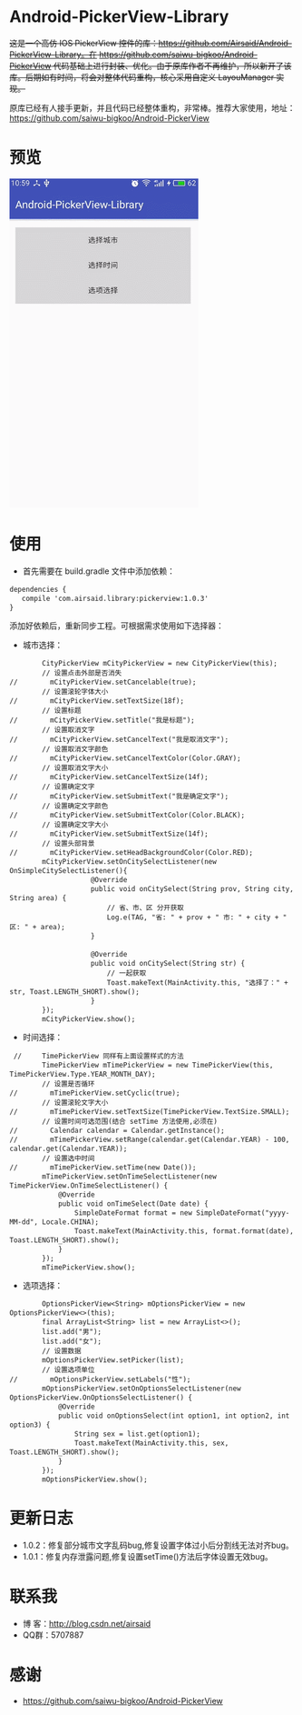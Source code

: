 # Android-PickerView-Library
~~这是一个高仿 IOS PickerView 控件的库：https://github.com/Airsaid/Android-PickerView-Library。在 https://github.com/saiwu-bigkoo/Android-PickerView 代码基础上进行封装、优化。由于原库作者不再维护，所以新开了该库。后期如有时间，将会对整体代码重构，核心采用自定义 LayouManager 实现。~~

原库已经有人接手更新，并且代码已经整体重构，非常棒。推荐大家使用，地址：https://github.com/saiwu-bigkoo/Android-PickerView

# 预览
![](https://github.com/Airsaid/Android-PickerView-Library/blob/master/gif/pickerview.gif)

# 使用
* 首先需要在 build.gradle 文件中添加依赖：
```
dependencies {
   compile 'com.airsaid.library:pickerview:1.0.3'
}
```

添加好依赖后，重新同步工程。可根据需求使用如下选择器：

* 城市选择：
```
        CityPickerView mCityPickerView = new CityPickerView(this);
        // 设置点击外部是否消失
//        mCityPickerView.setCancelable(true);
        // 设置滚轮字体大小
//        mCityPickerView.setTextSize(18f);
        // 设置标题
//        mCityPickerView.setTitle("我是标题");
        // 设置取消文字
//        mCityPickerView.setCancelText("我是取消文字");
        // 设置取消文字颜色
//        mCityPickerView.setCancelTextColor(Color.GRAY);
        // 设置取消文字大小
//        mCityPickerView.setCancelTextSize(14f);
        // 设置确定文字
//        mCityPickerView.setSubmitText("我是确定文字");
        // 设置确定文字颜色
//        mCityPickerView.setSubmitTextColor(Color.BLACK);
        // 设置确定文字大小
//        mCityPickerView.setSubmitTextSize(14f);
        // 设置头部背景
//        mCityPickerView.setHeadBackgroundColor(Color.RED);
        mCityPickerView.setOnCitySelectListener(new OnSimpleCitySelectListener(){
                    @Override
                    public void onCitySelect(String prov, String city, String area) {
                        // 省、市、区 分开获取
                        Log.e(TAG, "省: " + prov + " 市: " + city + " 区: " + area);
                    }

                    @Override
                    public void onCitySelect(String str) {
                        // 一起获取
                        Toast.makeText(MainActivity.this, "选择了：" + str, Toast.LENGTH_SHORT).show();
                    }
        });
        mCityPickerView.show();
```
* 时间选择：
```
 //     TimePickerView 同样有上面设置样式的方法
        TimePickerView mTimePickerView = new TimePickerView(this, TimePickerView.Type.YEAR_MONTH_DAY);
        // 设置是否循环
//        mTimePickerView.setCyclic(true);
        // 设置滚轮文字大小
//        mTimePickerView.setTextSize(TimePickerView.TextSize.SMALL);
        // 设置时间可选范围(结合 setTime 方法使用,必须在)
//        Calendar calendar = Calendar.getInstance();
//        mTimePickerView.setRange(calendar.get(Calendar.YEAR) - 100, calendar.get(Calendar.YEAR));
        // 设置选中时间
//        mTimePickerView.setTime(new Date());
        mTimePickerView.setOnTimeSelectListener(new TimePickerView.OnTimeSelectListener() {
            @Override
            public void onTimeSelect(Date date) {
                SimpleDateFormat format = new SimpleDateFormat("yyyy-MM-dd", Locale.CHINA);
                Toast.makeText(MainActivity.this, format.format(date), Toast.LENGTH_SHORT).show();
            }
        });
        mTimePickerView.show();
```
* 选项选择：
```
        OptionsPickerView<String> mOptionsPickerView = new OptionsPickerView<>(this);
        final ArrayList<String> list = new ArrayList<>();
        list.add("男");
        list.add("女");
        // 设置数据
        mOptionsPickerView.setPicker(list);
        // 设置选项单位
//        mOptionsPickerView.setLabels("性");
        mOptionsPickerView.setOnOptionsSelectListener(new OptionsPickerView.OnOptionsSelectListener() {
            @Override
            public void onOptionsSelect(int option1, int option2, int option3) {
                String sex = list.get(option1);
                Toast.makeText(MainActivity.this, sex, Toast.LENGTH_SHORT).show();
            }
        });
        mOptionsPickerView.show();
```
# 更新日志
* 1.0.2：修复部分城市文字乱码bug,修复设置字体过小后分割线无法对齐bug。
* 1.0.1：修复内存泄露问题,修复设置setTime()方法后字体设置无效bug。


# 联系我
* 博 客：http://blog.csdn.net/airsaid
* QQ群：5707887


# 感谢
* https://github.com/saiwu-bigkoo/Android-PickerView
